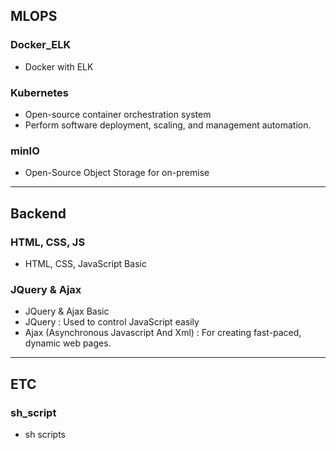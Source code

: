 ## MLOPS
### Docker_ELK
- Docker with ELK 

### Kubernetes
- Open-source container orchestration system
- Perform software deployment, scaling, and management automation.

### minIO
- Open-Source Object Storage for on-premise

<hr>

## Backend
### HTML, CSS, JS
- HTML, CSS, JavaScript Basic

### JQuery & Ajax
- JQuery & Ajax Basic
- JQuery : Used to control JavaScript easily
- Ajax (Asynchronous Javascript And Xml) : For creating fast-paced, dynamic web pages.

<hr>

## ETC
### sh_script
- sh scripts